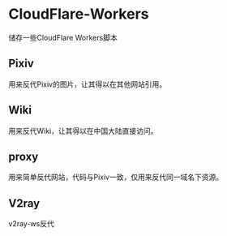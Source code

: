 # CloudFlare-Workers
储存一些CloudFlare Workers脚本
## Pixiv
用来反代Pixiv的图片，让其得以在其他网站引用。
## Wiki
用来反代Wiki，让其得以在中国大陆直接访问。
## proxy
用来简单反代网站，代码与Pixiv一致，仅用来反代同一域名下资源。

## V2ray

v2ray-ws反代